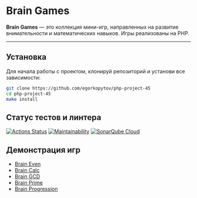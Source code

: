 # Brain Games

**Brain Games** — это коллекция мини-игр, направленных на развитие внимательности и математических навыков. Игры реализованы на PHP.

---

## Установка

Для начала работы с проектом, клонируй репозиторий и установи все зависимости:

```bash
git clone https://github.com/egorkopytov/php-project-45
cd php-project-45
make install
```
## Статус тестов и линтера

[![Actions Status](https://github.com/egorkopytov/php-project-45/actions/workflows/hexlet-check.yml/badge.svg)](https://github.com/egorkopytov/php-project-45/actions)
[![Maintainability](https://api.codeclimate.com/v1/badges/68302a7ad376894169ca/maintainability)](https://codeclimate.com/github/egorkopytov/php-project-45/maintainability)
[![SonarQube Cloud](https://sonarcloud.io/images/project_badges/sonarcloud-dark.svg)](https://sonarcloud.io/summary/new_code?id=egorkopytov_php-project-45)

## Демонстрация игр 

- [Brain Even](https://asciinema.org/a/Jwv5bDQrJAv2TwWwXSv6IiSml)
- [Brain Calc](https://asciinema.org/a/rU6HVL9b3rtFcrfVqxzSKQwdu)
- [Brain GCD](https://asciinema.org/a/r21dlppMl6SYhtWYsMD4NUgse)
- [Brain Prime](https://asciinema.org/a/f1kEPx0KznSS45rLUJ2G1ibbF)
- [Brain Progression](https://asciinema.org/a/ITbe8fdds2Ga4fE9IxreiWqiq)